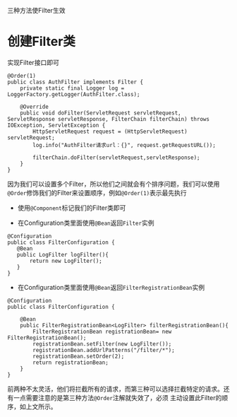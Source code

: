 三种方法使Filter生效

# 创建Filter类
实现Filter接口即可

```
@Order(1)
public class AuthFilter implements Filter {
    private static final Logger log = LoggerFactory.getLogger(AuthFilter.class);

    @Override
    public void doFilter(ServletRequest servletRequest, ServletResponse servletResponse, FilterChain filterChain) throws IOException, ServletException {
        HttpServletRequest request = (HttpServletRequest) servletRequest;
        log.info("AuthFilter请求url：{}", request.getRequestURL());

        filterChain.doFilter(servletRequest,servletResponse);
    }
}
```
因为我们可以设置多个Filter，所以他们之间就会有个排序问题，我们可以使用`@Order`修饰我们的Filter来设置顺序，例如`@Order(1)`表示最先执行

- 使用`@Component`标记我们的Filter类即可

- 在Configuration类里面使用`@Bean`返回`Filter`实例

```
@Configuration
public class FilterConfiguration {
   @Bean
   public LogFilter logFilter(){
       return new LogFilter();
   }
}
```
- 在Configuration类里面使用`@Bean`返回`FilterRegistrationBean`实例
```
@Configuration
public class FilterConfiguration {

    @Bean
    public FilterRegistrationBean<LogFilter> filterRegistrationBean(){
        FilterRegistrationBean registrationBean= new FilterRegistrationBean();
        registrationBean.setFilter(new LogFilter());
        registrationBean.addUrlPatterns("/filter/*");
        registrationBean.setOrder(2);
        return registrationBean;
    }
}
```

前两种不太灵活，他们将拦截所有的请求，而第三种可以选择拦截特定的请求。还有一点需要注意的是第三种方法`@Order`注解就失效了，必须
主动设置此Filter的顺序，如上文所示。
